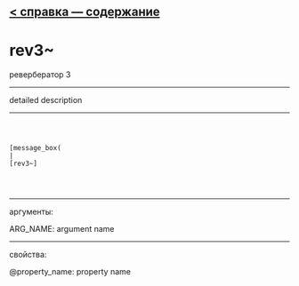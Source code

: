 [< справка — содержание](ceammc_lib.html)
---

# rev3~


ревербератор 3

---

detailed description
<br>


---


```



[message_box(                                 
|
[rev3~]


            
```

---
аргументы:

ARG_NAME: argument name<br>

---
свойства:

@property_name: property name<br>

